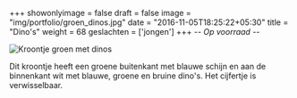 +++
showonlyimage = false
draft = false
image = "img/portfolio/groen_dinos.jpg"
date = "2016-11-05T18:25:22+05:30"
title = "Dino's"
weight = 68
geslachten = ['jongen']
+++
*-- Op voorraad --*

<!--more-->
![Kroontje groen met dinos][1]

Dit kroontje heeft een groene buitenkant met blauwe schijn en aan de binnenkant wit met blauwe, groene en bruine dino's. Het cijfertje is verwisselbaar.

[1]: /img/portfolio/groen_dinos.jpg
